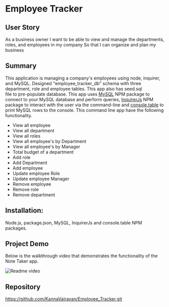 # Employee Tracker

## User Story

As a business owner
I want to be able to view and manage the departments, roles, and employees in my company
So that I can organize and plan my business

## Summary

This application is managing a company's employees using node, inquirer, and MySQL. Designed "employee_tracker_db" schema with three department, role and employee tables. This app also has seed.sql  
file to pre-populate database. This app uses [MySQL](https://www.npmjs.com/package/mysql) NPM package to connect to your MySQL database and perform queries, [InquirerJs](https://www.npmjs.com/package/inquirer/v/0.2.3) NPM package to interact with the user via the command-line and [console.table](https://www.npmjs.com/package/console.table) to print MySQL rows to the console.
This command line app have the following functionality.

- View all employee
- View all department
- View all roles
- View all employee's by Department
- View all employee's by Manager
- Total budget of a department
- Add role
- Add Department
- Add employee
- Update employee Role
- Update employee Manager
- Remove employee
- Remove role
- Remove department

## Installation:

Node.js, package.json, MySQL, InquirerJs and console.table NPM packages.

## Project Demo

Below is the walkthrough video that demonstrates the functionality of the Note Taker app.<br/>

<img src="./assets/employeeTracker.gif" alt="Readme video"  >

## Repository

https://github.com/KannaVairavan/Employee_Tracker.git
